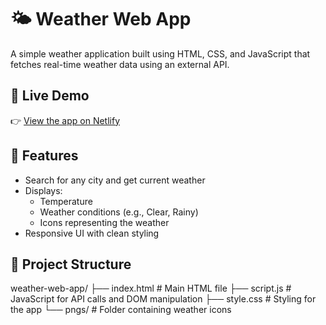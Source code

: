 # 🌤️ Weather Web App

A simple weather application built using HTML, CSS, and JavaScript that fetches real-time weather data using an external API.

## 🔗 Live Demo

👉 [View the app on Netlify](https://searchupweather.netlify.app)


## 🧰 Features

- Search for any city and get current weather
- Displays:
  - Temperature
  - Weather conditions (e.g., Clear, Rainy)
  - Icons representing the weather
- Responsive UI with clean styling

## 📁 Project Structure
weather-web-app/
├── index.html       # Main HTML file
├── script.js        # JavaScript for API calls and DOM manipulation
├── style.css        # Styling for the app
└── pngs/            # Folder containing weather icons


